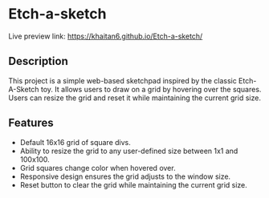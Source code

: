 # Etch-a-sketch
Live preview link: https://khaitan6.github.io/Etch-a-sketch/

## Description
This project is a simple web-based sketchpad inspired by the classic Etch-A-Sketch toy. It allows users to draw on a grid by hovering over the squares. Users can resize the grid and reset it while maintaining the current grid size.

## Features
- Default 16x16 grid of square divs.
- Ability to resize the grid to any user-defined size between 1x1 and 100x100.
- Grid squares change color when hovered over.
- Responsive design ensures the grid adjusts to the window size.
- Reset button to clear the grid while maintaining the current grid size.

  
